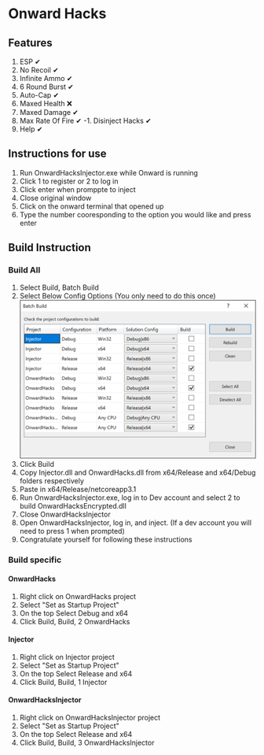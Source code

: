 ﻿# Onward Hacks

## Features
1. ESP ✔
2. No Recoil ✔
3. Infinite Ammo ✔
4. 6 Round Burst ✔
5. Auto-Cap ✔
6. Maxed Health ❌
7. Maxed Damage ✔
8. Max Rate Of Fire ✔
-1. Disinject Hacks ✔
0. Help ✔

## Instructions for use
1. Run OnwardHacksInjector.exe while Onward is running
2. Click 1 to register or 2 to log in
3. Click enter when promppte to inject
4. Close original window
5. Click on the onward terminal that opened up
6. Type the number cooresponding to the option you would like and press enter

## Build Instruction
### Build All
1. Select Build, Batch Build
2. Select Below Config Options (You only need to do this once)
![Config Option](BuildConfig.PNG)
3. Click Build
4. Copy Injector.dll and OnwardHacks.dll from x64/Release and x64/Debug folders respectively
5. Paste in x64/Release/netcoreapp3.1
5. Run OnwardHacksInjector.exe, log in to Dev account and select 2 to build OnwardHacksEncrypted.dll
6. Close OnwardHacksInjector
7. Open OnwardHacksInjector, log in, and inject. (If a dev account you will need to press 1 when prompted)
8. Congratulate yourself for following these instructions
### Build specific
#### OnwardHacks
1. Right click on OnwardHacks project
2. Select "Set as Startup Project"
3. On the top Select Debug and x64
4. Click Build, Build, 2 OnwardHacks
#### Injector
1. Right click on Injector project
2. Select "Set as Startup Project"
3. On the top Select Release and x64
4. Click Build, Build, 1 Injector
#### OnwardHacksInjector
1. Right click on OnwardHacksInjector project
2. Select "Set as Startup Project"
3. On the top Select Release and x64
4. Click Build, Build, 3 OnwardHacksInjector
